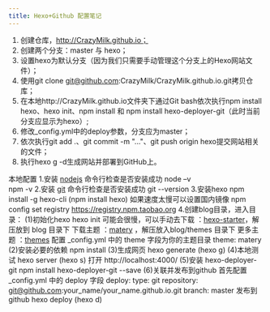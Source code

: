 ```yaml
---
title: Hexo+Github 配置笔记
---
```


1. 创建仓库，http://CrazyMilk.github.io；
2. 创建两个分支：master 与 hexo；
3. 设置hexo为默认分支（因为我们只需要手动管理这个分支上的Hexo网站文件）；
4. 使用git clone git@github.com:CrazyMilk/CrazyMilk.github.io.git拷贝仓库；
5. 在本地http://CrazyMilk.github.io文件夹下通过Git bash依次执行npm install hexo、hexo init、npm install 和 npm install hexo-deployer-git（此时当前分支应显示为hexo）;
6. 修改_config.yml中的deploy参数，分支应为master；
7. 依次执行git add .、git commit -m "..."、git push origin hexo提交网站相关的文件；
8. 执行hexo g -d生成网站并部署到GitHub上。


本地配置
1.安装 [nodejs](https://nodejs.org/)
命令行检查是否安装成功
node –v  
npm -v
2.安装 [git](https://git-scm.com/downloads)
命令行检查是否安装成功
git --version
3.安装hexo
npm install -g hexo-cli (npm install hexo)
如果速度太慢可以设置国内镜像
 npm config set registry https://registry.npm.taobao.org
4.创建blog目录，进入目录：
(1)初始化hexo
hexo init
可能会很慢，可以手动去下载 ：[hexo-starter](https://github.com/hexojs/hexo-starter)，解压放到 blog 目录下
下载主题 ：[matery](https://github.com/blinkfox/hexo-theme-matery) ，解压放入blog/themes 目录下
更多主题 ：[themes](https://hexo.io/themes/)
配置 _config.yml 中的 theme 字段为你的主题目录
theme: matery
(2)安装必要的依赖
 npm install
(3)生成网页
 hexo generate (hexo g)
(4)本地测试
 hexo server (hexo s)
打开 http://localhost:4000/
(5)安装 hexo-deployer-git
 npm install hexo-deployer-git --save
(6)关联并发布到github
首先配置 _config.yml 中的 deploy 字段
deploy:
  type: git
  repository: git@github.com:your_name/your_name.github.io.git
  branch: master
发布到github
 hexo deploy (hexo d)